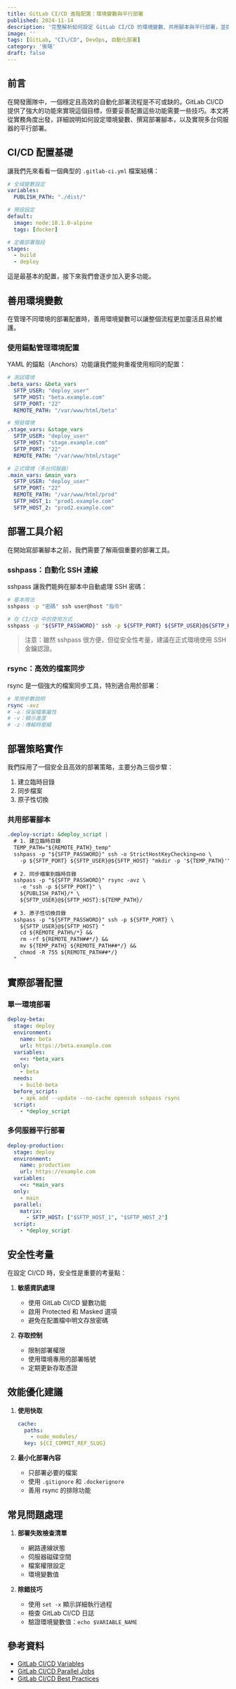 ```yaml
---
title: GitLab CI/CD 進階配置：環境變數與平行部署
published: 2024-11-14
description: '完整解析如何設定 GitLab CI/CD 的環境變數、共用腳本與平行部署，並提供實用的部署策略和範例。'
image: ''
tags: [GitLab, "CI\/CD", DevOps, 自動化部署]
category: '後端'
draft: false 
---
```


## 前言

在開發團隊中，一個穩定且高效的自動化部署流程是不可或缺的。GitLab CI/CD 提供了強大的功能來實現這個目標，但要妥善配置這些功能需要一些技巧。本文將從實務角度出發，詳細說明如何設定環境變數、撰寫部署腳本，以及實現多台伺服器的平行部署。

## CI/CD 配置基礎

讓我們先來看看一個典型的 `.gitlab-ci.yml` 檔案結構：

```yaml
# 全域變數設定
variables:
  PUBLISH_PATH: "./dist/"

# 預設設定
default:
  image: node:18.1.0-alpine
  tags: [docker]

# 定義部署階段
stages:
  - build
  - deploy
```

這是最基本的配置，接下來我們會逐步加入更多功能。

## 善用環境變數

在管理不同環境的部署配置時，善用環境變數可以讓整個流程更加靈活且易於維護。

### 使用錨點管理環境配置

YAML 的錨點（Anchors）功能讓我們能夠重複使用相同的配置：

```yaml
# 測試環境
.beta_vars: &beta_vars
  SFTP_USER: "deploy_user"
  SFTP_HOST: "beta.example.com"
  SFTP_PORT: "22"
  REMOTE_PATH: "/var/www/html/beta"

# 預發環境
.stage_vars: &stage_vars
  SFTP_USER: "deploy_user"
  SFTP_HOST: "stage.example.com"
  SFTP_PORT: "22"
  REMOTE_PATH: "/var/www/html/stage"

# 正式環境（多台伺服器）
.main_vars: &main_vars
  SFTP_USER: "deploy_user"
  SFTP_PORT: "22"
  REMOTE_PATH: "/var/www/html/prod"
  SFTP_HOST_1: "prod1.example.com"
  SFTP_HOST_2: "prod2.example.com"
```

## 部署工具介紹

在開始寫部署腳本之前，我們需要了解兩個重要的部署工具。

### sshpass：自動化 SSH 連線

sshpass 讓我們能夠在腳本中自動處理 SSH 密碼：

```bash
# 基本用法
sshpass -p "密碼" ssh user@host "指令"

# 在 CI/CD 中的使用方式
sshpass -p "${SFTP_PASSWORD}" ssh -p ${SFTP_PORT} ${SFTP_USER}@${SFTP_HOST} "指令"
```

> 注意：雖然 sshpass 很方便，但從安全性考量，建議在正式環境使用 SSH 金鑰認證。

### rsync：高效的檔案同步

rsync 是一個強大的檔案同步工具，特別適合用於部署：

```bash
# 常用參數說明
rsync -avz
# -a：保留檔案屬性
# -v：顯示進度
# -z：傳輸時壓縮
```

## 部署策略實作

我們採用了一個安全且高效的部署策略，主要分為三個步驟：

1. 建立臨時目錄
2. 同步檔案
3. 原子性切換

### 共用部署腳本

```yaml
.deploy-script: &deploy_script |
  # 1. 建立臨時目錄
  TEMP_PATH="${REMOTE_PATH}_temp"
  sshpass -p "${SFTP_PASSWORD}" ssh -o StrictHostKeyChecking=no \
    -p ${SFTP_PORT} ${SFTP_USER}@${SFTP_HOST} "mkdir -p '${TEMP_PATH}'"
  
  # 2. 同步檔案到臨時目錄
  sshpass -p "${SFTP_PASSWORD}" rsync -avz \
    -e "ssh -p ${SFTP_PORT}" \
    ${PUBLISH_PATH}/* \
    ${SFTP_USER}@${SFTP_HOST}:${TEMP_PATH}/
  
  # 3. 原子性切換目錄
  sshpass -p "${SFTP_PASSWORD}" ssh -p ${SFTP_PORT} \
    ${SFTP_USER}@${SFTP_HOST} "
    cd ${REMOTE_PATH%/*} &&
    rm -rf ${REMOTE_PATH##*/} &&
    mv ${TEMP_PATH} ${REMOTE_PATH##*/} &&
    chmod -R 755 ${REMOTE_PATH##*/}
  "
```

## 實際部署配置

### 單一環境部署

```yaml
deploy-beta:
  stage: deploy
  environment:
    name: beta
    url: https://beta.example.com
  variables:
    <<: *beta_vars
  only:
    - beta
  needs:
    - build-beta
  before_script:
    - apk add --update --no-cache openssh sshpass rsync
  script:
    - *deploy_script
```

### 多伺服器平行部署

```yaml
deploy-production:
  stage: deploy
  environment:
    name: production
    url: https://example.com
  variables:
    <<: *main_vars
  only:
    - main
  parallel:
    matrix:
      - SFTP_HOST: ["$SFTP_HOST_1", "$SFTP_HOST_2"]
  script:
    - *deploy_script
```

## 安全性考量

在設定 CI/CD 時，安全性是重要的考量點：

1. **敏感資訊處理**
   - 使用 GitLab CI/CD 變數功能
   - 啟用 Protected 和 Masked 選項
   - 避免在配置檔中明文存放密碼

2. **存取控制**
   - 限制部署權限
   - 使用環境專用的部署帳號
   - 定期更新存取憑證

## 效能優化建議

1. **使用快取**
   ```yaml
   cache:
     paths:
       - node_modules/
     key: ${CI_COMMIT_REF_SLUG}
   ```

2. **最小化部署內容**
   - 只部署必要的檔案
   - 使用 `.gitignore` 和 `.dockerignore`
   - 善用 rsync 的排除功能

## 常見問題處理

1. **部署失敗檢查清單**
   - 網路連線狀態
   - 伺服器磁碟空間
   - 檔案權限設定
   - 環境變數值

2. **除錯技巧**
   - 使用 `set -x` 顯示詳細執行過程
   - 檢查 GitLab CI/CD 日誌
   - 驗證環境變數值：`echo $VARIABLE_NAME`

## 參考資料

- [GitLab CI/CD Variables](https://docs.gitlab.com/ee/ci/variables/)
- [GitLab CI/CD Parallel Jobs](https://docs.gitlab.com/ee/ci/yaml/#parallel)
- [GitLab CI/CD Best Practices](https://docs.gitlab.com/ee/ci/yaml/README.html#anchors) 